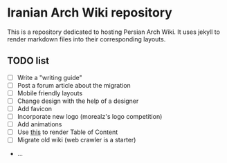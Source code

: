 # Iranian Arch Wiki repository
This is a repository dedicated to hosting Persian Arch Wiki. It uses jekyll
to render markdown files into their corresponding layouts.

## TODO list

- [ ] Write a "writing guide"
- [ ] Post a forum article about the migration
- [ ] Mobile friendly layouts
- [ ] Change design with the help of a designer
- [ ] Add favicon
- [ ] Incorporate new logo (morealz's logo competition)
- [ ] Add animations
- [ ] Use [this](https://github.com/allejo/jekyll-toc) to render Table of Content
- [ ] Migrate old wiki (web crawler is a starter)
- ...
